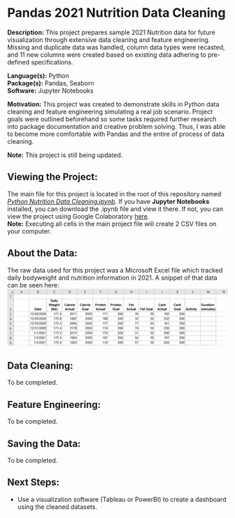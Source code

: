 Pandas 2021 Nutrition Data Cleaning
===================================

**Description:** This project prepares sample 2021 Nutrition data for future visualization through extensive data cleaning and feature engineering. Missing and duplicate data was handled, column data types were recasted, and 11 new columns were created based on existing data adhering to pre-defined specifications.

**Language(s):** Python  
**Package(s):** Pandas, Seaborn  
**Software:** Jupyter Notebooks  

**Motivation:** This project was created to demonstrate skills in Python data cleaning and feature engineering simulating a real job scenario. Project goals were outlined beforehand so some tasks required further research into package documentation and creative problem solving. Thus, I was able to become more comfortable with Pandas and the entire of process of data cleaning.

**Note:** This project is still being updated.

Viewing the Project:
--------------------
The main file for this project is located in the root of this repository named _[Python Nutrition Data Cleaning.ipynb](Python%20Nutrition%20Data%20Cleaning.ipynb)_. If you have **Jupyter Notebooks** installed, you can download the .ipynb file and view it there. If not, you can view the project using Google Colaboratory [here](https://colab.research.google.com/github/AvinashBisram/Data-Cleaning/blob/master/Pandas%202021%20Nutrition%20Data%20Cleaning/Python%20Nutrition%20Data%20Cleaning.ipynb).  
**Note:** Executing all cells in the main project file will create 2 CSV files on your computer.

About the Data:
---------------
The raw data used for this project was a Microsoft Excel file which tracked daily bodyweight and nutrition information in 2021. A snippet of that data can be seen here:  
![2021 Nutrition Raw Data Snapshot](readMe%20images/2021_Nutrition_Raw_Data_Snapshot.PNG)


Data Cleaning:
--------------
To be completed.


Feature Engineering:
--------------------
To be completed.


Saving the Data:
----------------
To be completed.


Next Steps:
-----------
* Use a visualization software (Tableau or PowerBI) to create a dashboard using the cleaned datasets.

